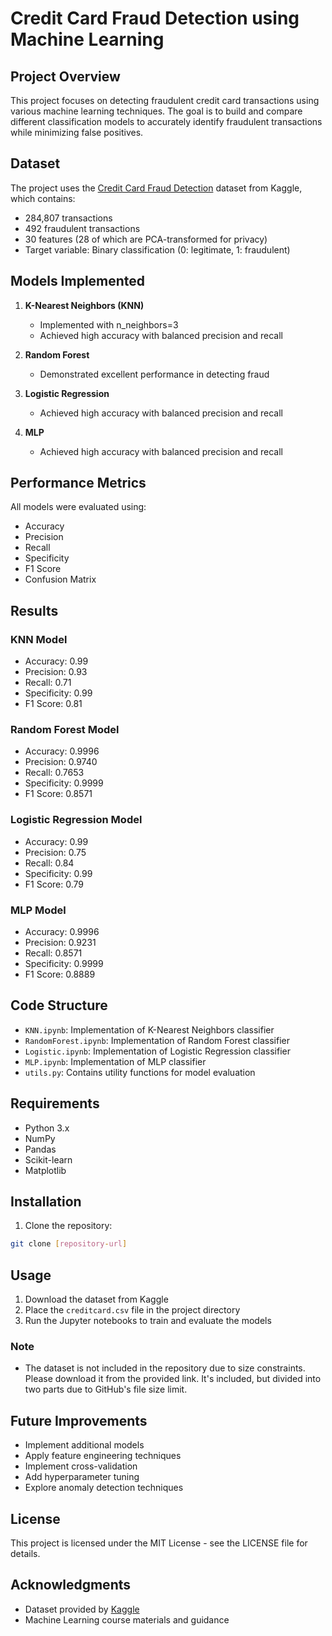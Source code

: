 # Credit Card Fraud Detection using Machine Learning

## Project Overview
This project focuses on detecting fraudulent credit card transactions using various machine learning techniques. The goal is to build and compare different classification models to accurately identify fraudulent transactions while minimizing false positives.

## Dataset
The project uses the [Credit Card Fraud Detection](https://www.kaggle.com/datasets/mlg-ulb/creditcardfraud) dataset from Kaggle, which contains:
- 284,807 transactions
- 492 fraudulent transactions
- 30 features (28 of which are PCA-transformed for privacy)
- Target variable: Binary classification (0: legitimate, 1: fraudulent)

## Models Implemented
1. **K-Nearest Neighbors (KNN)**
   - Implemented with n_neighbors=3
   - Achieved high accuracy with balanced precision and recall

2. **Random Forest**
   - Demonstrated excellent performance in detecting fraud

3. **Logistic Regression**
   - Achieved high accuracy with balanced precision and recall

4. **MLP**
   - Achieved high accuracy with balanced precision and recall
  
## Performance Metrics
All models were evaluated using:
- Accuracy
- Precision
- Recall
- Specificity
- F1 Score
- Confusion Matrix

## Results
### KNN Model
- Accuracy: 0.99
- Precision: 0.93
- Recall: 0.71
- Specificity: 0.99
- F1 Score: 0.81

### Random Forest Model
- Accuracy: 0.9996
- Precision: 0.9740
- Recall: 0.7653
- Specificity: 0.9999
- F1 Score: 0.8571

### Logistic Regression Model
- Accuracy: 0.99
- Precision: 0.75
- Recall: 0.84
- Specificity: 0.99
- F1 Score: 0.79

### MLP Model
- Accuracy: 0.9996
- Precision: 0.9231
- Recall: 0.8571
- Specificity: 0.9999
- F1 Score: 0.8889


## Code Structure
- `KNN.ipynb`: Implementation of K-Nearest Neighbors classifier
- `RandomForest.ipynb`: Implementation of Random Forest classifier
- `Logistic.ipynb`: Implementation of Logistic Regression classifier
- `MLP.ipynb`: Implementation of MLP classifier
- `utils.py`: Contains utility functions for model evaluation

## Requirements
- Python 3.x
- NumPy
- Pandas
- Scikit-learn
- Matplotlib

## Installation
1. Clone the repository:
```bash
git clone [repository-url]
```

## Usage
1. Download the dataset from Kaggle
2. Place the `creditcard.csv` file in the project directory
3. Run the Jupyter notebooks to train and evaluate the models

### Note
- The dataset is not included in the repository due to size constraints. Please download it from the provided link. It's included, but divided into two parts due to GitHub's file size limit.

## Future Improvements
- Implement additional models
- Apply feature engineering techniques
- Implement cross-validation
- Add hyperparameter tuning
- Explore anomaly detection techniques

## License
This project is licensed under the MIT License - see the LICENSE file for details.

## Acknowledgments
- Dataset provided by [Kaggle](https://www.kaggle.com/datasets/mlg-ulb/creditcardfraud)
- Machine Learning course materials and guidance 